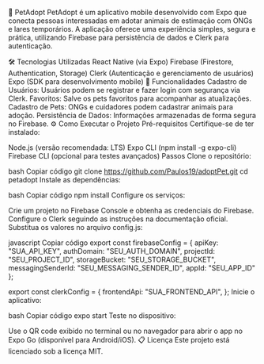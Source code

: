 📱 PetAdopt
PetAdopt é um aplicativo mobile desenvolvido com Expo que conecta pessoas interessadas em adotar animais de estimação com ONGs e lares temporários. A aplicação oferece uma experiência simples, segura e prática, utilizando Firebase para persistência de dados e Clerk para autenticação.

🛠️ Tecnologias Utilizadas
React Native (via Expo)
Firebase (Firestore, Authentication, Storage)
Clerk (Autenticação e gerenciamento de usuários)
Expo (SDK para desenvolvimento mobile)
🌟 Funcionalidades
Cadastro de Usuários: Usuários podem se registrar e fazer login com segurança via Clerk.
Favoritos: Salve os pets favoritos para acompanhar as atualizações.
Cadastro de Pets: ONGs e cuidadores podem cadastrar animais para adoção.
Persistência de Dados: Informações armazenadas de forma segura no Firebase.
⚙️ Como Executar o Projeto
Pré-requisitos
Certifique-se de ter instalado:

Node.js (versão recomendada: LTS)
Expo CLI (npm install -g expo-cli)
Firebase CLI (opcional para testes avançados)
Passos
Clone o repositório:

bash
Copiar código
git clone https://github.com/Paulos19/adoptPet.git
cd petadopt
Instale as dependências:

bash
Copiar código
npm install
Configure os serviços:

Crie um projeto no Firebase Console e obtenha as credenciais do Firebase.
Configure o Clerk seguindo as instruções na documentação oficial.
Substitua os valores no arquivo config.js:

javascript
Copiar código
export const firebaseConfig = {
  apiKey: "SUA_API_KEY",
  authDomain: "SEU_AUTH_DOMAIN",
  projectId: "SEU_PROJECT_ID",
  storageBucket: "SEU_STORAGE_BUCKET",
  messagingSenderId: "SEU_MESSAGING_SENDER_ID",
  appId: "SEU_APP_ID"
};

export const clerkConfig = {
  frontendApi: "SUA_FRONTEND_API",
};
Inicie o aplicativo:

bash
Copiar código
expo start
Teste no dispositivo:

Use o QR code exibido no terminal ou no navegador para abrir o app no Expo Go (disponível para Android/iOS).
📋 Licença
Este projeto está licenciado sob a licença MIT.
